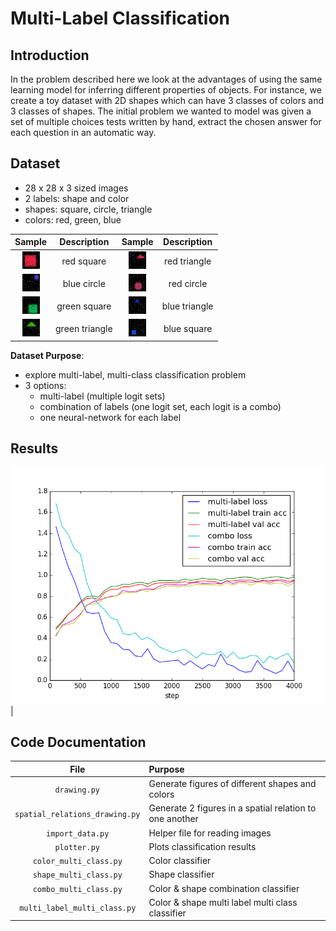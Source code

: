 # Multi-Label Classification

## Introduction

In the problem described here we look at the advantages of using the same learning model for inferring different properties of objects. For instance, we create a toy dataset with 2D shapes which can have 3 classes of colors and 3 classes of shapes. The initial problem we wanted to model was given a set of multiple choices tests written by hand, extract the chosen answer for each question in an automatic way.

## Dataset

- 28 x 28 x 3 sized images
- 2 labels: shape and color
- shapes: square, circle, triangle
- colors: red, green, blue

| Sample | Description | Sample | Description |
|:------:|:-----------:|:------:|:-----------:|
|![Sample 1](https://raw.githubusercontent.com/perticascatalin/HiddenDimensions/master/documentation/MLSC/373_square_red.png "Sample 1")| red square |![Sample 5](https://raw.githubusercontent.com/perticascatalin/HiddenDimensions/master/documentation/MLSC/560_triangle_red.png "Sample 5")| red triangle |
|![Sample 2](https://raw.githubusercontent.com/perticascatalin/HiddenDimensions/master/documentation/MLSC/402_circle_blue.png "Sample 2")| blue circle |![Sample 6](https://raw.githubusercontent.com/perticascatalin/HiddenDimensions/master/documentation/MLSC/573_circle_red.png "Sample 6")| red circle |
|![Sample 3](https://raw.githubusercontent.com/perticascatalin/HiddenDimensions/master/documentation/MLSC/418_square_green.png "Sample 3")| green square |![Sample 7](https://raw.githubusercontent.com/perticascatalin/HiddenDimensions/master/documentation/MLSC/569_triangle_blue.png "Sample 7")| blue triangle |
|![Sample 4](https://raw.githubusercontent.com/perticascatalin/HiddenDimensions/master/documentation/MLSC/500_triangle_green.png "Sample 4")| green triangle |![Sample 8](https://raw.githubusercontent.com/perticascatalin/HiddenDimensions/master/documentation/MLSC/598_square_blue.png "Sample 8")| blue square |

**Dataset Purpose**:

- explore multi-label, multi-class classification problem
- 3 options: 
	- multi-label (multiple logit sets)
	- combination of labels (one logit set, each logit is a combo)
	- one neural-network for each label

## Results

![Results](https://raw.githubusercontent.com/perticascatalin/Learning/master/MachineLearning/multi_labels/imgs/multi_label_vs_combo.png)|

## Code Documentation

|File                          |Purpose|
|:----------------------------:|:------|
|`drawing.py`                  |Generate figures of different shapes and colors|
|`spatial_relations_drawing.py`|Generate 2 figures in a spatial relation to one another|
|`import_data.py`              |Helper file for reading images|
|`plotter.py`                  |Plots classification results|
|`color_multi_class.py`        |Color classifier|
|`shape_multi_class.py`        |Shape classifier|
|`combo_multi_class.py`        |Color & shape combination classifier|
|`multi_label_multi_class.py`  |Color & shape multi label multi class classifier|